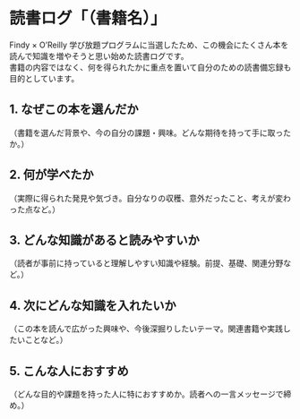 # 読書ログ「（書籍名）」

Findy × O’Reilly 学び放題プログラムに当選したため、この機会にたくさん本を読んで知識を増やそうと思い始めた読書ログです。  
書籍の内容ではなく、何を得られたかに重点を置いて自分のための読書備忘録も目的としています。

## 1. なぜこの本を選んだか
（書籍を選んだ背景や、今の自分の課題・興味。どんな期待を持って手に取ったか。）

## 2. 何が学べたか
（実際に得られた発見や気づき。自分なりの収穫、意外だったこと、考えが変わった点など。）

## 3. どんな知識があると読みやすいか
（読者が事前に持っていると理解しやすい知識や経験。前提、基礎、関連分野など。）

## 4. 次にどんな知識を入れたいか
（この本を読んで広がった興味や、今後深掘りしたいテーマ。関連書籍や実践したいことなど。）

## 5. こんな人におすすめ
（どんな目的や課題を持った人に特におすすめか。読者への一言メッセージで締め。）
